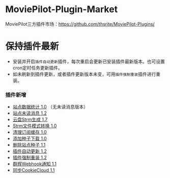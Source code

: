 # MoviePilot-Plugin-Market

MoviePilot三方插件市场：https://github.com/thsrite/MoviePilot-Plugins/

# 保持插件最新

- 安装并开启`插件自动更新`插件，每次重启会更新已安装插件最新版本。也可设置cron定时任务更新插件。
- 如未刷新到插件更新，或者插件更新版本未变，可用`插件强制重装`插件进行重装。

### 插件新增

- [站点数据统计 1.0](plugins_record%2FSiteStatisticNoMsg.md) （无未读消息版本）
- [站点未读消息 1.2](plugins_record%2FSiteUnreadMsg.md)
- [云盘Strm生成 1.7](plugins_record%2FCloudStrm.md)
- [Strm文件模式转换 1.0](plugins_record%2FStrmConvert.md)
- [清理订阅缓存 1.0](plugins_record%2FSubscribeClear.md)
- [添加种子下载 1.0](plugins_record%2FDownloadTorrent.md)
- [删除站点种子 1.1](plugins_record%2FRemoveTorrent.md)
- [插件自动更新 1.2](plugins_record%2FPluginAutoUpdate.md)
- [插件强制重装 1.2](plugins_record%2FPluginReInstall.md)
- [群辉Webhook通知 1.1](plugins_record%2FSynologyNotify.md)
- [同步CookieCloud 1.1](plugins_record%2FSyncCookieCloud.md)


